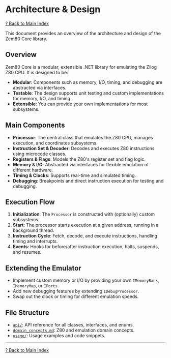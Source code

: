 # Architecture & Design

[? Back to Main Index](../README.md)

This document provides an overview of the architecture and design of the Zem80 Core library.

## Overview

Zem80 Core is a modular, extensible .NET library for emulating the Zilog Z80 CPU. It is designed to be:

- **Modular**: Components such as memory, I/O, timing, and debugging are abstracted via interfaces.
- **Testable**: The design supports unit testing and custom implementations for memory, I/O, and timing.
- **Extensible**: You can provide your own implementations for most subsystems.

## Main Components

- **Processor**: The central class that emulates the Z80 CPU, manages execution, and coordinates subsystems.
- **Instruction Set & Decoder**: Decodes and executes Z80 instructions using microcode classes.
- **Registers & Flags**: Models the Z80's register set and flag logic.
- **Memory & I/O**: Abstracted via interfaces for flexible emulation of different hardware.
- **Timing & Clocks**: Supports real-time and simulated timing.
- **Debugging**: Breakpoints and direct instruction execution for testing and debugging.

## Execution Flow

1. **Initialization**: The `Processor` is constructed with (optionally) custom subsystems.
2. **Start**: The processor starts execution at a given address, running in a background thread.
3. **Instruction Cycle**: Fetch, decode, and execute instructions, handling timing and interrupts.
4. **Events**: Hooks for before/after instruction execution, halts, suspends, and resumes.

## Extending the Emulator

- Implement custom memory or I/O by providing your own `IMemoryBank`, `IMemoryMap`, or `IPorts`.
- Add new debugging features by extending `IDebugProcessor`.
- Swap out the clock or timing for different emulation speeds.

## File Structure

- [`api/`](../api/README.md): API reference for all classes, interfaces, and enums.
- [`domain_concepts.md`](domain_concepts.md): Z80 and emulation domain concepts.
- [`usage/`](../usage/examples.md): Usage examples and code snippets.

---

[? Back to Main Index](../README.md)
